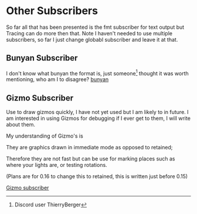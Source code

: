 # Other Subscribers

So far all that has been presented is the fmt subscriber for text output but Tracing can do more then that.
Note I haven't needed to use multiple subscribers, so far I just change globabl subscriber and leave it at that.

## Bunyan Subscriber

I don't know what bunyan the format is, just someone[^note] thought it was worth mentioning, who am I to disagree?
[bunyan](https://crates.io/crates/tracing-bunyan-formatter)

## Gizmo Subscriber

Use to draw gizmos quickly, I have not yet used but I am likely to in future.
I am interested in using Gizmos for debugging if I ever get to them, I will write about them.

My understanding of Gizmo's is

They are graphics drawn in immediate mode as opposed to retained;

Therefore they are not fast but can be use for marking places such as where your lights are, or testing rotations.

(Plans are for 0.16 to change this to retained, this is written just before 0.15)

[Gizmo subscriber](https://docs.rs/crate/bevy_gizmo_log/latest)

[^note]: Discord user ThierryBerger
